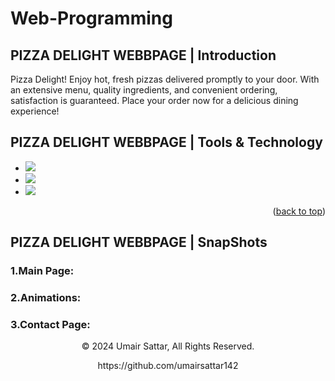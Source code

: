 # Web-Programming

## PIZZA DELIGHT WEBBPAGE | Introduction

 Pizza Delight! Enjoy hot, fresh pizzas delivered promptly to your door. With an extensive menu, quality ingredients, and convenient ordering, satisfaction is guaranteed. Place your order now for a delicious dining experience!

## PIZZA DELIGHT WEBBPAGE | Tools & Technology
* <img src="https://img.shields.io/badge/HTML5-E34F26?style=for-the-badge&logo=html5&logoColor=white" />
* <img src="https://img.shields.io/badge/CSS3-1572B6?style=for-the-badge&logo=css3&logoColor=white" />
* <img src="https://img.shields.io/badge/Visual_Studio_Code-0078D4?style=for-the-badge&logo=visual%20studio%20code&logoColor=white" />

<p align="right">(<a href="#readme-top">back to top</a>)</p>




## PIZZA DELIGHT WEBBPAGE  | SnapShots
### 1.Main Page:


### 2.Animations:


### 3.Contact Page:










<p align="center"> © 2024 Umair Sattar, All Rights Reserved. </p>
<p align="center">
https://github.com/umairsattar142
</p>
